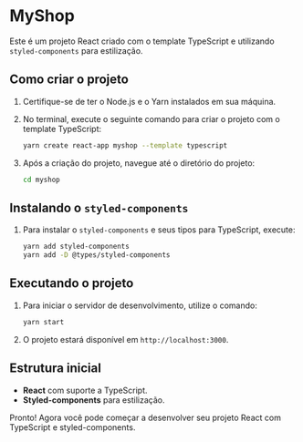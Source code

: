 # MyShop

Este é um projeto React criado com o template TypeScript e utilizando `styled-components` para estilização.

## Como criar o projeto

1. Certifique-se de ter o Node.js e o Yarn instalados em sua máquina.
2. No terminal, execute o seguinte comando para criar o projeto com o template TypeScript:

   ```bash
   yarn create react-app myshop --template typescript
   ```

3. Após a criação do projeto, navegue até o diretório do projeto:

   ```bash
   cd myshop
   ```

## Instalando o `styled-components`

1. Para instalar o `styled-components` e seus tipos para TypeScript, execute:

   ```bash
   yarn add styled-components
   yarn add -D @types/styled-components
   ```

## Executando o projeto

1. Para iniciar o servidor de desenvolvimento, utilize o comando:

   ```bash
   yarn start
   ```

2. O projeto estará disponível em `http://localhost:3000`.

## Estrutura inicial

- **React** com suporte a TypeScript.
- **Styled-components** para estilização.

Pronto! Agora você pode começar a desenvolver seu projeto React com TypeScript e styled-components.
